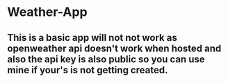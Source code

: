 # Weather-App
## This is a basic app will not not work as openweather api doesn't work when hosted and also the api key is also public so you can use mine if your's is not getting created. 


